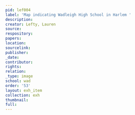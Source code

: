 ```yaml
---
pid: lef004
label: 'Map indicating Wadleigh High School in Harlem '
description:
creator: Lefty, Lauren
source:
respository:
papers:
location:
sourcelink:
publisher:
_date:
contributor:
rights:
relation:
_type: image
school: wad
order: '53'
layout: exh_item
collection: exh
thumbnail:
full:
---
```

